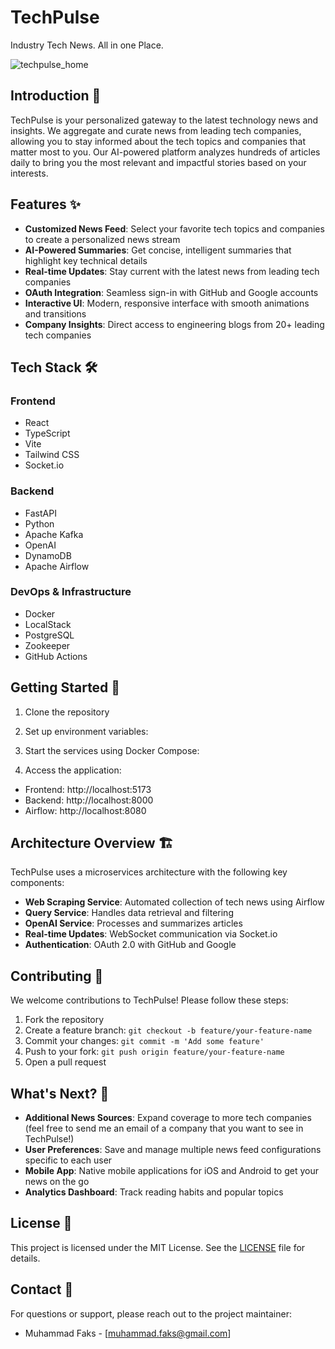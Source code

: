 # TechPulse
Industry Tech News. All in one Place.

![techpulse_home](insert_screenshot_path_here)

## Introduction 🚀
TechPulse is your personalized gateway to the latest technology news and insights. We aggregate and curate news from leading tech companies, allowing you to stay informed about the tech topics and companies that matter most to you. Our AI-powered platform analyzes hundreds of articles daily to bring you the most relevant and impactful stories based on your interests.

## Features ✨
- **Customized News Feed**: Select your favorite tech topics and companies to create a personalized news stream
- **AI-Powered Summaries**: Get concise, intelligent summaries that highlight key technical details
- **Real-time Updates**: Stay current with the latest news from leading tech companies
- **OAuth Integration**: Seamless sign-in with GitHub and Google accounts
- **Interactive UI**: Modern, responsive interface with smooth animations and transitions
- **Company Insights**: Direct access to engineering blogs from 20+ leading tech companies

## Tech Stack 🛠️

### Frontend
- React
- TypeScript
- Vite
- Tailwind CSS
- Socket.io

### Backend
- FastAPI
- Python
- Apache Kafka
- OpenAI
- DynamoDB
- Apache Airflow

### DevOps & Infrastructure
- Docker
- LocalStack
- PostgreSQL
- Zookeeper
- GitHub Actions

## Getting Started 🏁

1. Clone the repository
2. Set up environment variables:
3. Start the services using Docker Compose:

4. Access the application:
- Frontend: http://localhost:5173
- Backend: http://localhost:8000
- Airflow: http://localhost:8080

## Architecture Overview 🏗️

TechPulse uses a microservices architecture with the following key components:

- **Web Scraping Service**: Automated collection of tech news using Airflow
- **Query Service**: Handles data retrieval and filtering
- **OpenAI Service**: Processes and summarizes articles
- **Real-time Updates**: WebSocket communication via Socket.io
- **Authentication**: OAuth 2.0 with GitHub and Google

## Contributing 🤝

We welcome contributions to TechPulse! Please follow these steps:

1. Fork the repository
2. Create a feature branch: `git checkout -b feature/your-feature-name`
3. Commit your changes: `git commit -m 'Add some feature'`
4. Push to your fork: `git push origin feature/your-feature-name`
5. Open a pull request

## What's Next? 🚀

- **Additional News Sources**: Expand coverage to more tech companies (feel free to send me an email of a company that you want to see in TechPulse!)
- **User Preferences**: Save and manage multiple news feed configurations specific to each user
- **Mobile App**: Native mobile applications for iOS and Android to get your news on the go
- **Analytics Dashboard**: Track reading habits and popular topics 

## License 📜

This project is licensed under the MIT License. See the [LICENSE](LICENSE) file for details.

## Contact 📧

For questions or support, please reach out to the project maintainer:
- Muhammad Faks - [muhammad.faks@gmail.com]
